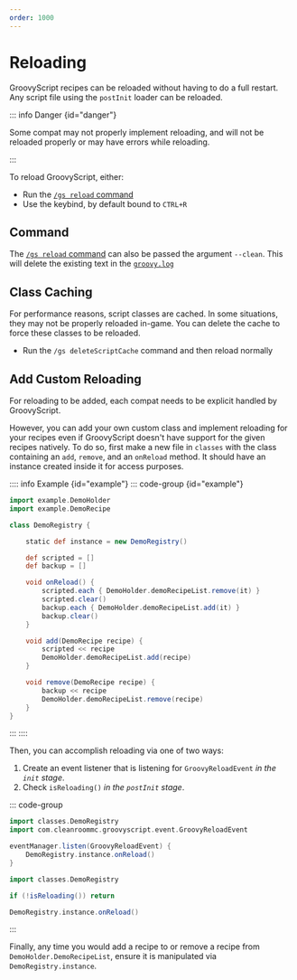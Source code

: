 ```yaml
---
order: 1000
---
```


# Reloading


GroovyScript recipes can be reloaded without having to do a full restart.
Any script file using the `postInit` loader can be reloaded.

::: info Danger {id="danger"}

Some compat may not properly implement reloading, and will not be reloaded properly or may have errors while reloading.

:::

To reload GroovyScript, either:

- Run the [`/gs reload` command](../minecraft/commands/index.md#reload)
- Use the keybind, by default bound to `CTRL+R`


## Command

The [`/gs reload` command](../minecraft/commands/index.md#reload) can also be passed the argument `--clean`.
This will delete the existing text in the [`groovy.log`](./groovy_log.md)


## Class Caching

For performance reasons, script classes are cached.
In some situations, they may not be properly reloaded in-game.
You can delete the cache to force these classes to be reloaded.

- Run the `/gs deleteScriptCache` command and then reload normally


## Add Custom Reloading

For reloading to be added, each compat needs to be explicit handled by GroovyScript.

However, you can add your own custom class and implement reloading for your recipes even if GroovyScript doesn't have support for the given recipes natively.
To do so, first make a new file in `classes` with the class containing an `add`, `remove`, and an `onReload` method.
It should have an instance created inside it for access purposes.

:::: info Example {id="example"}
::: code-group {id="example"}

```groovy [classes/DemoRegistry.groovy]
import example.DemoHolder
import example.DemoRecipe

class DemoRegistry {

    static def instance = new DemoRegistry()

    def scripted = []
    def backup = []

    void onReload() {
        scripted.each { DemoHolder.demoRecipeList.remove(it) }
        scripted.clear()
        backup.each { DemoHolder.demoRecipeList.add(it) }
        backup.clear()
    }

    void add(DemoRecipe recipe) {
        scripted << recipe
        DemoHolder.demoRecipeList.add(recipe)
    }

    void remove(DemoRecipe recipe) {
        backup << recipe
        DemoHolder.demoRecipeList.remove(recipe)
    }
}
```
:::
::::

Then, you can accomplish reloading via one of two ways:
1. Create an event listener that is listening for `GroovyReloadEvent` *in the `init` stage*.
2. Check `isReloading()` *in the `postInit` stage*.

::: code-group

```groovy [init/ReloadHelper.groovy]
import classes.DemoRegistry
import com.cleanroommc.groovyscript.event.GroovyReloadEvent

eventManager.listen(GroovyReloadEvent) {
    DemoRegistry.instance.onReload()
}
```

```groovy [postInit/ReloadHelper.groovy]
import classes.DemoRegistry

if (!isReloading()) return

DemoRegistry.instance.onReload()
```


:::

Finally, any time you would add a recipe to or remove a recipe from `DemoHolder.DemoRecipeList`,
ensure it is manipulated via `DemoRegistry.instance`.
